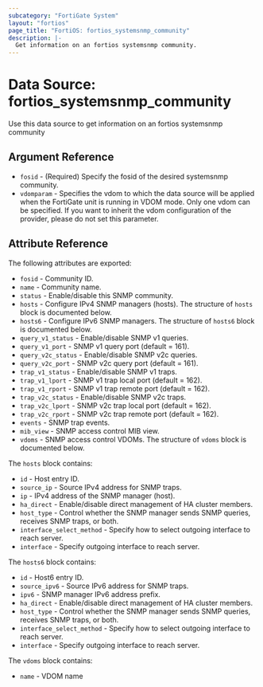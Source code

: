 ```yaml
---
subcategory: "FortiGate System"
layout: "fortios"
page_title: "FortiOS: fortios_systemsnmp_community"
description: |-
  Get information on an fortios systemsnmp community.
---
```


# Data Source: fortios_systemsnmp_community
Use this data source to get information on an fortios systemsnmp community

## Argument Reference

* `fosid` - (Required) Specify the fosid of the desired systemsnmp community.
* `vdomparam` - Specifies the vdom to which the data source will be applied when the FortiGate unit is running in VDOM mode. Only one vdom can be specified. If you want to inherit the vdom configuration of the provider, please do not set this parameter.


## Attribute Reference

The following attributes are exported:

* `fosid` - Community ID.
* `name` - Community name.
* `status` - Enable/disable this SNMP community.
* `hosts` - Configure IPv4 SNMP managers (hosts). The structure of `hosts` block is documented below.
* `hosts6` - Configure IPv6 SNMP managers. The structure of `hosts6` block is documented below.
* `query_v1_status` - Enable/disable SNMP v1 queries.
* `query_v1_port` - SNMP v1 query port (default = 161).
* `query_v2c_status` - Enable/disable SNMP v2c queries.
* `query_v2c_port` - SNMP v2c query port (default = 161).
* `trap_v1_status` - Enable/disable SNMP v1 traps.
* `trap_v1_lport` - SNMP v1 trap local port (default = 162).
* `trap_v1_rport` - SNMP v1 trap remote port (default = 162).
* `trap_v2c_status` - Enable/disable SNMP v2c traps.
* `trap_v2c_lport` - SNMP v2c trap local port (default = 162).
* `trap_v2c_rport` - SNMP v2c trap remote port (default = 162).
* `events` - SNMP trap events.
* `mib_view` - SNMP access control MIB view.
* `vdoms` - SNMP access control VDOMs. The structure of `vdoms` block is documented below.

The `hosts` block contains:

* `id` - Host entry ID.
* `source_ip` - Source IPv4 address for SNMP traps.
* `ip` - IPv4 address of the SNMP manager (host).
* `ha_direct` - Enable/disable direct management of HA cluster members.
* `host_type` - Control whether the SNMP manager sends SNMP queries, receives SNMP traps, or both.
* `interface_select_method` - Specify how to select outgoing interface to reach server.
* `interface` - Specify outgoing interface to reach server.

The `hosts6` block contains:

* `id` - Host6 entry ID.
* `source_ipv6` - Source IPv6 address for SNMP traps.
* `ipv6` - SNMP manager IPv6 address prefix.
* `ha_direct` - Enable/disable direct management of HA cluster members.
* `host_type` - Control whether the SNMP manager sends SNMP queries, receives SNMP traps, or both.
* `interface_select_method` - Specify how to select outgoing interface to reach server.
* `interface` - Specify outgoing interface to reach server.

The `vdoms` block contains:

* `name` - VDOM name

